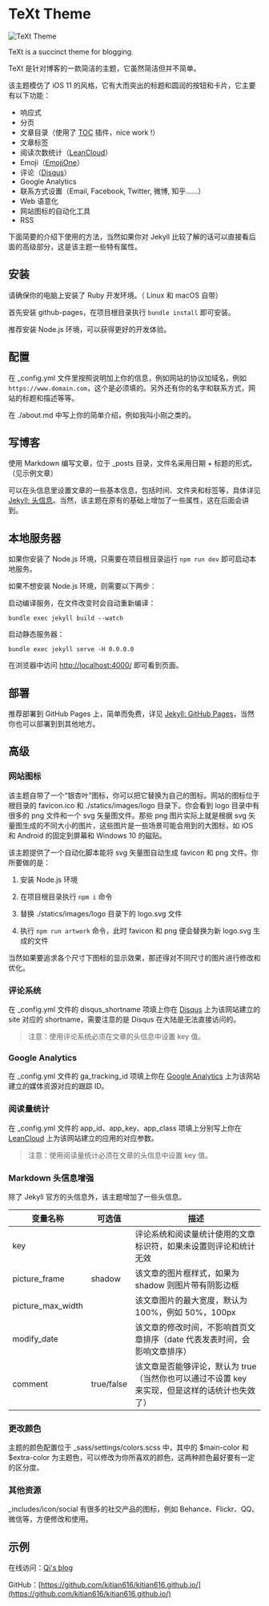 # TeXt Theme

![TeXt Theme](https://wx1.sinaimg.cn/large/73bd9e13ly1fk7dohjut0j21kw0zb114.jpg)

TeXt is a succinct theme for blogging.

TeXt 是针对博客的一款简洁的主题，它虽然简洁但并不简单。

该主题模仿了 iOS 11 的风格，它有大而突出的标题和圆润的按钮和卡片，它主要有以下功能：

- 响应式
- 分页
- 文章目录（使用了 [TOC](http://projects.jga.me/toc/) 插件，nice work !）
- 文章标签
- 阅读次数统计（[LeanCloud](https://leancloud.cn/)）
- Emoji（[EmojiOne](https://www.emojione.com/)）
- 评论（[Disqus](https://disqus.com/)）
- Google Analytics
- 联系方式设置（Email, Facebook, Twitter, 微博, 知乎……）
- Web 语意化
- 网站图标的自动化工具
- RSS

下面简要的介绍下使用的方法，当然如果你对 Jekyll 比较了解的话可以直接看后面的高级部分，这是该主题一些特有属性。

## 安装

请确保你的电脑上安装了 Ruby 开发环境。（ Linux 和 macOS 自带）

首先安装 github-pages，在项目根目录执行 `bundle install` 即可安装。

推荐安装 Node.js 环境，可以获得更好的开发体验。

## 配置

在 _config.yml 文件里按照说明加上你的信息，例如网站的协议加域名，例如 `https://www.domain.com`，这个是必须填的。另外还有你的名字和联系方式，网站的标题和描述等等。

在 ./about.md 中写上你的简单介绍，例如我叫小刚之类的。

## 写博客

使用 Markdown 编写文章，位于 _posts 目录，文件名采用日期 + 标题的形式。（见示例文章）

可以在头信息里设置文章的一些基本信息，包括时间、文件夹和标签等，具体详见 [Jekyll: 头信息](http://jekyllcn.com/docs/frontmatter/)。当然，该主题在原有的基础上增加了一些属性，这在后面会讲到。

## 本地服务器

如果你安装了 Node.js 环境，只需要在项目根目录运行 `npm run dev` 即可启动本地服务。

如果不想安装 Node.js 环境，则需要以下两步：

启动编译服务，在文件改变时会自动重新编译：

```console
bundle exec jekyll build --watch
```

启动静态服务器：

```console
bundle exec jekyll serve -H 0.0.0.0
```

在浏览器中访问 [http://localhost:4000/](http://localhost:4000/) 即可看到页面。

## 部署

推荐部署到 GitHub Pages 上，简单而免费，详见 [Jekyll: GitHub Pages](http://jekyllcn.com/docs/github-pages/)，当然你也可以部署到到其他地方。

## 高级

### 网站图标

该主题自带了一个“银杏叶”图标，你可以把它替换为自己的图标。网站的图标位于根目录的 favicon.ico 和 ./statics/images/logo 目录下。你会看到 logo 目录中有很多的 png 文件和一个 svg 矢量图文件。那些 png 图片实际上就是根据 svg 矢量图生成的不同大小的图片，这些图片是一些场景可能会用到的大图标，如 iOS 和 Android 的固定到屏幕和 Windows 10 的磁贴。

该主题提供了一个自动化脚本能将 svg 矢量图自动生成 favicon 和 png 文件。你所要做的是：

1. 安装 Node.js 环境

2. 在项目根目录执行 `npm i` 命令

3. 替换 ./statics/images/logo 目录下的 logo.svg 文件

4. 执行 `npm run artwork` 命令，此时 favicon 和 png 便会替换为新 logo.svg 生成的文件

当然如果要追求各个尺寸下图标的显示效果，那还得对不同尺寸的图片进行修改和优化。

### 评论系统

在 _config.yml 文件的 disqus_shortname 项填上你在 [Disqus](https://disqus.com/) 上为该网站建立的 site 对应的 shortname，需要注意的是 Disqus 在大陆是无法直接访问的。

> 注意：使用评论系统必须在文章的头信息中设置 key 值。

### Google Analytics

在 _config.yml 文件的 ga_tracking_id 项填上你在 [Google Analytics](https://analytics.google.com) 上为该网站建立的媒体资源对应的跟踪 ID。

### 阅读量统计

在 _config.yml 文件的 app_id、app_key、app_class 项填上分别写上你在 [LeanCloud](https://leancloud.cn) 上为该网站建立的应用的对应参数。

> 注意：使用阅读量统计必须在文章的头信息中设置 key 值。

### Markdown 头信息增强

除了 Jekyll 官方的头信息外，该主题增加了一些头信息。

| 变量名称       | 可选值          | 描述 |
| ---           | ---           | --- |
| key           |               | 评论系统和阅读量统计使用的文章标识符，如果未设置则评论和统计无效 |
| picture_frame | shadow        | 该文章的图片框样式，如果为 shadow 则图片带有阴影边框 |
| picture_max_width |           | 该文章图片的最大宽度，默认为 100%，例如 50%，100px |
| modify_date   |               | 该文章的修改时间，不影响首页文章排序（date 代表发表时间，会影响文章排序） |
| comment       | true/false    | 该文章是否能够评论，默认为 true（当然你也可以通过不设置 key 来实现，但是这样的话统计也失效了） |

### 更改颜色

主题的颜色配置位于 _sass/settings/colors.scss 中，其中的 $main-color 和 $extra-color 为主题色，可以修改为你所喜欢的颜色，这两种颜色最好要有一定的区分度。

### 其他资源

_includes/icon/social 有很多的社交产品的图标，例如 Behance、Flickr、QQ、微信等，方便修改和使用。

## 示例

在线访问：[Qi's blog](https://tianqi.name/blog/)

GitHub：[https://github.com/kitian616/kitian616.github.io/](https://github.com/kitian616/kitian616.github.io/)